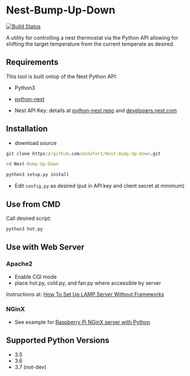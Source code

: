 # Nest-Bump-Up-Down

[![Build Status](https://travis-ci.org/mshafer1/Nest-Bump-Up-Down.svg?branch=master)](https://travis-ci.org/mshafer1/Nest-Bump-Up-Down)

A utility for controlling a nest thermostat via the Python API allowing for shifting the target temperature from the current temperate as desired.

  

## Requirements

This tool is built ontop of the Nest Python API:

  
* Python3
*  [python-nest](https://github.com/nestlabs/nest-python)

* Nest API Key: details at [python-nest repo](https://github.com/nestlabs/nest-python) and [developers.nest.com](https://developers.nest.com/guides/get-started)

  

## Installation

  

*  download source
 ```cmd
 git clone https://github.com/mshafer1/Nest-Bump-Up-Down.git

cd Nest-Bump-Up-Down

python3 setup.py install

```

* Edit `config.py` as desired (put in API key and client secret at minimum)

## Use  from CMD
Call desired script:

```cmd
python3 hot.py
```


## Use with Web Server

### Apache2

* Enable CGI mode
* place hot.py, cold.py, and fan.py where accessible by server

Instructions at: [How To Set Up LAMP Server Without Frameworks](https://www.digitalocean.com/community/tutorials/how-to-set-up-an-apache-mysql-and-python-lamp-server-without-frameworks-on-ubuntu-14-04)

 

### NGinX

* See example for [Raspberry Pi NGinX server with Python](http://raspberrywebserver.com/cgiscripting/setting-up-nginx-and-uwsgi-for-cgi-scripting.html)

## Supported Python Versions
* 3.5
* 3.6
* 3.7 (not-dev)